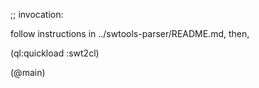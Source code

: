;; invocation:

follow instructions in ../swtools-parser/README.md, then,

(ql:quickload :swt2cl)

(@main)
